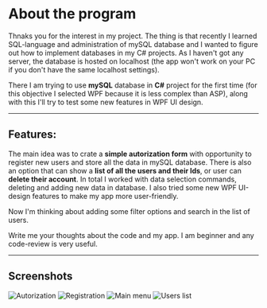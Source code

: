 # About the program

Thnaks you for the interest in my project. The thing is that recently I learned SQL-language and administration of mySQL database and I wanted to figure out how to implement databases in my C# projects.
As I haven't got any server, the database is hosted on localhost (the app won't work on your PC if you don't have the same localhost settings).

There I am trying to use __mySQL__ database in __C#__ project for the first time (for this objective I selected WPF because it is less complex than ASP), along with this I'll try to test some new features in WPF UI design.
____
## Features:

The main idea was to crate a __simple autorization form__ with opportunity to register new users and store all the data in mySQL database.
There is also an option that can show a __list of all the users and their Ids__, or user can __delete their account__.
In total I worked with data selection commands, deleting and adding new data in database.
I also tried some new WPF UI-design features to make my app more user-friendly.

Now I'm thinking about adding some filter options and search in the list of users. 

Write me your thoughts about the code and my app. I am beginner and any code-review is very useful.
____
## Screenshots
![Autorization](https://i.imgur.com/xhOXopH.png "Autorization")
![Registration](https://i.imgur.com/N5GxJNl.png "Registration")
![Main menu](https://i.imgur.com/9IP8ooi.png "Main menu")
![Users list](https://i.imgur.com/Dw6R1WJ.png "Users list")

